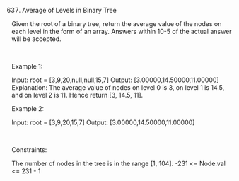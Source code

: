 637. Average of Levels in Binary Tree

Given the root of a binary tree, return the average value of the nodes on each level in the form of an array. Answers within 10-5 of the actual answer will be accepted.

 

Example 1:

Input: root = [3,9,20,null,null,15,7]
Output: [3.00000,14.50000,11.00000]
Explanation: The average value of nodes on level 0 is 3, on level 1 is 14.5, and on level 2 is 11.
Hence return [3, 14.5, 11].


Example 2:

Input: root = [3,9,20,15,7]
Output: [3.00000,14.50000,11.00000]


 

Constraints:

The number of nodes in the tree is in the range [1, 104].
-231 <= Node.val <= 231 - 1
